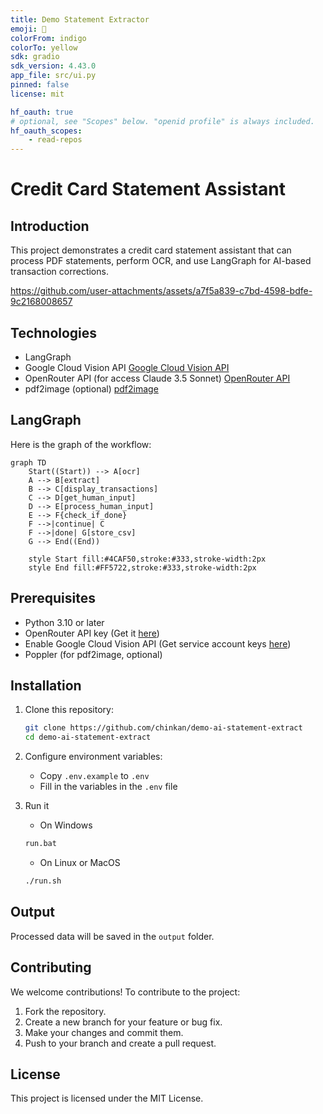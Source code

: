 ```yaml
---
title: Demo Statement Extractor
emoji: 🏢
colorFrom: indigo
colorTo: yellow
sdk: gradio
sdk_version: 4.43.0
app_file: src/ui.py
pinned: false
license: mit

hf_oauth: true
# optional, see "Scopes" below. "openid profile" is always included.
hf_oauth_scopes:
    - read-repos
---
```


# Credit Card Statement Assistant

## Introduction

This project demonstrates a credit card statement assistant that can process PDF statements, perform OCR, and use LangGraph for AI-based transaction corrections.

https://github.com/user-attachments/assets/a7f5a839-c7bd-4598-bdfe-9c2168008657

## Technologies

-   LangGraph
-   Google Cloud Vision API [Google Cloud Vision API](https://cloud.google.com/vision)
-   OpenRouter API (for access Claude 3.5 Sonnet) [OpenRouter API](https://openrouter.ai/)
-   pdf2image (optional) [pdf2image](https://pdf2image.readthedocs.io/en/latest/)

## LangGraph

Here is the graph of the workflow:

```mermaid
graph TD
    Start((Start)) --> A[ocr]
    A --> B[extract]
    B --> C[display_transactions]
    C --> D[get_human_input]
    D --> E[process_human_input]
    E --> F{check_if_done}
    F -->|continue| C
    F -->|done| G[store_csv]
    G --> End((End))

    style Start fill:#4CAF50,stroke:#333,stroke-width:2px
    style End fill:#FF5722,stroke:#333,stroke-width:2px
```

## Prerequisites

-   Python 3.10 or later
-   OpenRouter API key (Get it [here](https://openrouter.ai/))
-   Enable Google Cloud Vision API (Get service account keys [here](https://cloud.google.com/iam/docs/keys-list-get))
-   Poppler (for pdf2image, optional)

## Installation

1. Clone this repository:

    ```bash
    git clone https://github.com/chinkan/demo-ai-statement-extract
    cd demo-ai-statement-extract
    ```

2. Configure environment variables:

    - Copy `.env.example` to `.env`
    - Fill in the variables in the `.env` file

3. Run it

    - On Windows

    ```bash
    run.bat
    ```

    - On Linux or MacOS

    ```bash
    ./run.sh
    ```

## Output

Processed data will be saved in the `output` folder.

## Contributing

We welcome contributions! To contribute to the project:

1. Fork the repository.
2. Create a new branch for your feature or bug fix.
3. Make your changes and commit them.
4. Push to your branch and create a pull request.

## License

This project is licensed under the MIT License.
